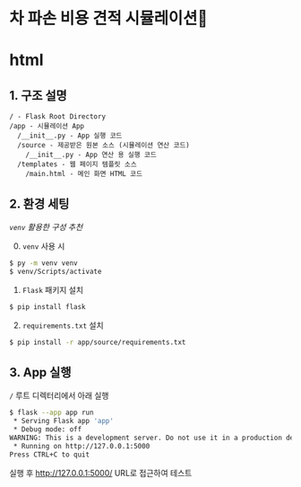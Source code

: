 # 차 파손 비용 견적 시뮬레이션🚗

# html

## 1. 구조 설명

```
/ - Flask Root Directory
/app - 시뮬레이션 App
  /__init__.py - App 실행 코드
  /source - 제공받은 원본 소스 (시뮬레이션 연산 코드)
    /__init__.py - App 연산 용 실행 코드
  /templates - 웹 페이지 템플릿 소스
    /main.html - 메인 화면 HTML 코드
```

## 2. 환경 세팅

*`venv` 활용한 구성 추천*

0. `venv` 사용 시

```bash
$ py -m venv venv
$ venv/Scripts/activate
```

1. `Flask` 패키지 설치

```bash
$ pip install flask
```

2. `requirements.txt` 설치

```bash
$ pip install -r app/source/requirements.txt
```

## 3. App 실행

`/` 루트 디렉터리에서 아래 실행

```bash
$ flask --app app run
 * Serving Flask app 'app'
 * Debug mode: off
WARNING: This is a development server. Do not use it in a production deployment. Use a production WSGI server instead.
 * Running on http://127.0.0.1:5000
Press CTRL+C to quit
```

실행 후 http://127.0.0.1:5000/ URL로 접근하여 테스트
